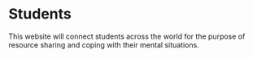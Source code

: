 # Students
This website will connect students across the world for the purpose of resource sharing and coping with their mental situations.
